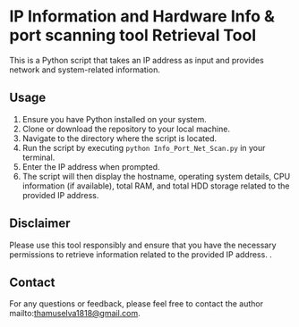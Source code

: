 # IP Information and Hardware Info & port scanning tool Retrieval Tool

This is a Python script that takes an IP address as input and provides network and system-related information.

## Usage

1. Ensure you have Python installed on your system.
2. Clone or download the repository to your local machine.
3. Navigate to the directory where the script is located.
4. Run the script by executing `python Info_Port_Net_Scan.py` in your terminal.
5. Enter the IP address when prompted.
6. The script will then display the hostname, operating system details, CPU information (if available), total RAM, and total HDD storage related to the provided IP address.

## Disclaimer

Please use this tool responsibly and ensure that you have the necessary permissions to retrieve information related to the provided IP address.
.

## Contact

For any questions or feedback, please feel free to contact the author mailto:thamuselva1818@gmail.com.
